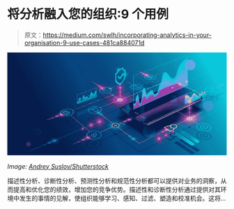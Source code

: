 # 将分析融入您的组织:9 个用例

> 原文：<https://medium.com/swlh/incorporating-analytics-in-your-organisation-9-use-cases-481ca884071d>

![](img/236b982ae0030d64ec80b453b5ec2d50.png)

*Image:* [*Andrey Suslov/Shutterstock*](https://www.shutterstock.com/g/andrey+suslov)

描述性分析、诊断性分析、预测性分析和规范性分析都可以提供对业务的洞察，从而提高和优化您的绩效，增加您的竞争优势。描述性和诊断性分析通过提供对其环境中发生的事情的见解，使组织能够学习、感知、过滤、塑造和校准机会。这将…